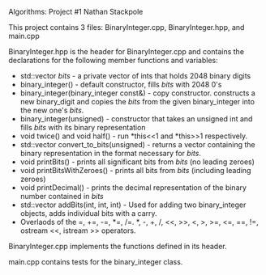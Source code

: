Algorithms: Project #1
Nathan Stackpole

This project contains 3 files: BinaryInteger.cpp, BinaryInteger.hpp, and main.cpp

BinaryInteger.hpp is the header for BinaryInteger.cpp and contains the declarations
for the following member functions and variables:

* std::vector<int> _bits_ - a private vector of ints that holds 2048 binary digits
* binary_integer() - default constructor, fills _bits_ with 2048 0's
* binary_integer(binary_integer const&) - copy constructor. constructs a new binary_digit and copies the _bits_ from the given binary_integer into the new one's _bits_.
* binary_integer(unsigned) - constructor that takes an unsigned int and fills _bits_ with its binary representation
* void twice() and void half() - run *this<<1 and *this>>1 respectively.
* std::vector<int> convert_to_bits(unsigned) - returns a vector containing the binary representation in the format necessary for _bits_.
* void printBits() - prints all significant bits from _bits_ (no leading zeroes)
* void printBitsWithZeroes() - prints all bits from _bits_ (including leading zeroes)
* void printDecimal() - prints the decimal representation of the binary number contained in _bits_
* std::vector<int> addBits(int, int, int) - Used for adding two binary_integer objects, adds individual bits with a carry.
* Overlaods of the =, +=, -=, *=, /=. *, -, +, /, <<, >>, <, >, >=, <=, ==, !=, ostream <<, istream >> operators.

BinaryInteger.cpp implements the functions defined in its header.

main.cpp contains tests for the binary_integer class.